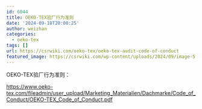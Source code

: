 ```yaml
---
id: 6044
title: OEKO-TEX验厂行为准则
date: '2024-09-18T20:00:25'
author: weizhan
categories:
  - oeko-tex
tags: []
url: https://csrwiki.com/oeko-tex/oeko-tex-audit-code-of-conduct
featured_image: https://csrwiki.com/wp-content/uploads/2024/09/image-5.png
---
```


OEKO-TEX验厂行为准则：

<https://www.oeko-tex.com/fileadmin/user_upload/Marketing_Materialien/Dachmarke/Code_of_Conduct/OEKO-TEX_Code_of_Conduct.pdf>
